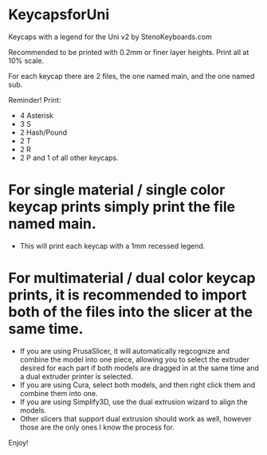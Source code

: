 # KeycapsforUni
Keycaps with a legend for the Uni v2 by StenoKeyboards.com

Recommended to be printed with 0.2mm or finer layer heights. Print all at 10% scale.

For each keycap there are 2 files, the one named main, and the one named sub. 

Reminder! 
Print:
- 4 Asterisk
- 3 S
- 2 Hash/Pound
- 2 T
- 2 R
- 2 P
and 1 of all other keycaps.


# For single material / single color keycap prints simply print the file named main.

- This will print each keycap with a 1mm recessed legend.

# For multimaterial / dual color keycap prints, it is recommended to import both of the files into the slicer at the same time. 

- If you are using PrusaSlicer, it will automatically regcognize and combine the model into one piece, allowing you to select the extruder desired for each part if both models are dragged in at the same time and a dual extruder printer is selected.
- If you are using Cura, select both models, and then right click them and combine them into one.
- If you are using Simplify3D, use the dual extrusion wizard to align the models.
- Other slicers that support dual extrusion should work as well, however those are the only ones I know the process for.

Enjoy!
